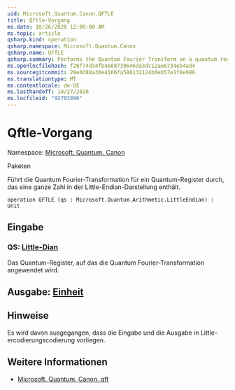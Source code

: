 ```yaml
---
uid: Microsoft.Quantum.Canon.QFTLE
title: Qftle-Vorgang
ms.date: 10/26/2020 12:00:00 AM
ms.topic: article
qsharp.kind: operation
qsharp.namespace: Microsoft.Quantum.Canon
qsharp.name: QFTLE
qsharp.summary: Performs the Quantum Fourier Transform on a quantum register containing an integer in the little-endian representation.
ms.openlocfilehash: f28f74d34fb4688739646da3dc12ae6734eb4ad4
ms.sourcegitcommit: 29e0d88a30e4166fa580132124b0eb57e1f0e986
ms.translationtype: MT
ms.contentlocale: de-DE
ms.lasthandoff: 10/27/2020
ms.locfileid: "92703896"
---
```

# <a name="qftle-operation"></a>Qftle-Vorgang

Namespace: [Microsoft. Quantum. Canon](xref:Microsoft.Quantum.Canon)

Paketen [](https://nuget.org/packages/)


Führt die Quantum Fourier-Transformation für ein Quantum-Register durch, das eine ganze Zahl in der Little-Endian-Darstellung enthält.

```qsharp
operation QFTLE (qs : Microsoft.Quantum.Arithmetic.LittleEndian) : Unit
```


## <a name="input"></a>Eingabe

### <a name="qs--littleendian"></a>QS: [Little-Dian](xref:Microsoft.Quantum.Arithmetic.LittleEndian)

Das Quantum-Register, auf das die Quantum Fourier-Transformation angewendet wird.



## <a name="output--unit"></a>Ausgabe: [Einheit](xref:microsoft.quantum.lang-ref.unit)



## <a name="remarks"></a>Hinweise

Es wird davon ausgegangen, dass die Eingabe und die Ausgabe in Little-ercodierungscodierung vorliegen.

## <a name="see-also"></a>Weitere Informationen

- [Microsoft. Quantum. Canon. qft](xref:Microsoft.Quantum.Canon.QFT)